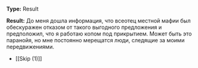 **Type:** Result

**Result:** До меня дошла информация, что всеотец местной мафии был обескуражен отказом от такого выгодного предложения и предположил, что я работаю копом под прикрытием. Может быть это паранойя, но мне постоянно мерещатся люди, следящие за моими передвижениями.

- [[Skip (1)]]